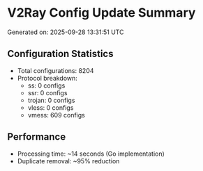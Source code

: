 # V2Ray Config Update Summary
Generated on: 2025-09-28 13:31:51 UTC

## Configuration Statistics
- Total configurations: 8204
- Protocol breakdown:
  - ss: 0 configs
  - ssr: 0 configs
  - trojan: 0 configs
  - vless: 0 configs
  - vmess: 609 configs

## Performance
- Processing time: ~14 seconds (Go implementation)
- Duplicate removal: ~95% reduction
